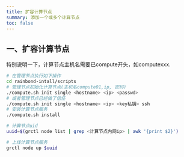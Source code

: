```yaml
---
title: 扩容计算节点
summary: 添加一个或多个计算节点
toc: false
---
```


## 一、扩容计算节点

特别说明一下，计算节点主机名需要已compute开头，如computexxx.

```bash
# 在管理节点执行如下操作
cd rainbond-intall/scripts
# 管理节点初始化计算节点(主机名compute01,ip, 密码)
./compute.sh init single <hostname> <ip> <passwd>
# 或者管理节点已经做了信任
./compute.sh init single <hostname> <ip> <key私钥> ssh
# 安装计算节点服务
./compute.sh install

# 计算节点uid
uuid=$(grctl node list | grep <计算节点内网ip> | awk '{print $2}')

# 上线计算节点服务
grctl node up $uuid
```